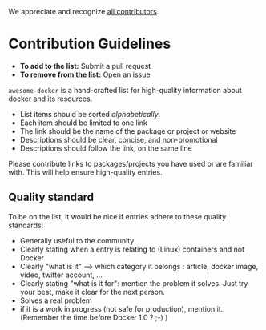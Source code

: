 We appreciate and recognize [all contributors](https://github.com/veggiemonk/awesome-docker/graphs/contributors).

# Contribution Guidelines

- **To add to the list:** Submit a pull request
- **To remove from the list:** Open an issue

`awesome-docker` is a hand-crafted list for high-quality information about docker and its resources.

- List items should be sorted *alphabetically*.
- Each item should be limited to one link
- The link should be the name of the package or project or website
- Descriptions should be clear, concise, and non-promotional
- Descriptions should follow the link, on the same line

Please contribute links to packages/projects you have used or are familiar with. This will help ensure high-quality entries.


## Quality standard

To be on the list, it would be nice if entries adhere to these quality standards:

- Generally useful to the community
- Clearly stating when a entry is relating to (Linux) containers and not Docker
- Clearly "what is it" --> which category it belongs : article, docker image, video, twitter account, ...
- Clearly stating "what is it for": mention the problem it solves. Just try your best, make it clear for the next person.
- Solves a real problem
- if it is a work in progress (not safe for production), mention it. (Remember the time before Docker 1.0 ? ;-) )

